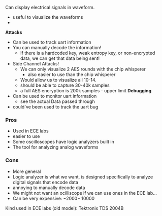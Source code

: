 Can display electrical signals in waveform.
- useful to visualize the waveforms
- 
**Attacks**
- Can be used to track uart information
- You can manually decode the information!
	- If there is a hardcoded key, weak entropy key, or non-encrypted data, we can get that data being sent!
- Side Channel Attacks!
	- We can only visualize 2 AES rounds with the chip whisperer
		- also easier to use than the chip whisperer
	- Would allow us to visualize all 10-14.
	- should be able to capture 30-40k samples
	- a full AES encryption is 200k samples - upper limit
**Debugging**
- Can be used to monitor uart information
	- see the actual Data passed through
- could've been used to track the uart bug

### Pros
- Used in ECE labs
- easier to use
- Some oscilloscopes have logic analyzers built in
- The tool for analyzing analog waveforms
### Cons
- More general
- Logic analyzer is what we want, is designed specifically to analyze digital signals that encode data
- annoying to manually decode data
- We might not want an ocilliscope if we can use ones in the ECE lab...
- Can be very expensive: ~$2000 - ~$10000

Kind used in ECE labs (old model): Tektronix TDS 2004B